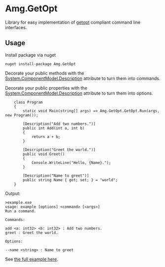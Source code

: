 # Amg.GetOpt

Library for easy implementation of [getopt](https://www.gnu.org/software/libc/manual/html_node/Argument-Syntax.html#Argument-Syntax) compliant command line interfaces.

## Usage

Install package via nuget
````
nuget install-package Amg.GetOpt
````

Decorate your public methods with the [System.ComponentModel.Description](https://docs.microsoft.com/en-us/dotnet/api/system.componentmodel.descriptionattribute?view=netcore-3.0) attribute to turn them into commands.

Decorate your public properties with the [System.ComponentModel.Description](https://docs.microsoft.com/en-us/dotnet/api/system.componentmodel.descriptionattribute?view=netcore-3.0) attribute to turn them into options.

```
    class Program
    {
        static void Main(string[] args) => Amg.GetOpt.GetOpt.Run(args, new Program());

        [Description("Add two numbers.")]
        public int Add(int a, int b)
        {
            return a + b;
        }

        [Description("Greet the world.")]
        public void Greet()
        {
            Console.WriteLine("Hello, {Name}.");
        }

        [Description("Name to greet")]
        public string Name { get; set; } = "world";
    }
```

Output:
```
>example.exe
usage: example [options] <command> [<args>]
Run a command.

Commands:

add <a: int32> <b: int32> : Add two numbers.
greet : Greet the world.

Options:

--name <string> : Name to greet
```

See [the full example here](example/Program.cs).
